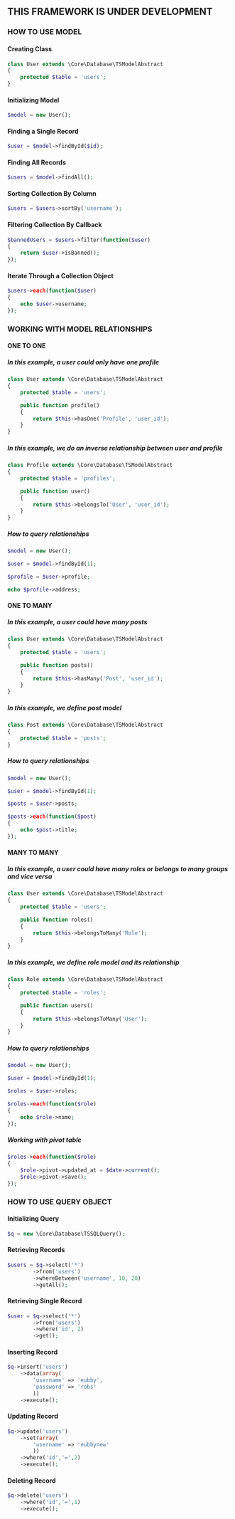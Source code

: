 
## THIS FRAMEWORK IS UNDER DEVELOPMENT

### HOW TO USE MODEL

#### Creating Class
```php
class User extends \Core\Database\TSModelAbstract
{
	protected $table = 'users';
}
```

#### Initializing Model
```php
$model = new User();
```
#### Finding a Single Record
```php
$user = $model->findById($id);
```

#### Finding All Records
```php
$users = $model->findAll();
```

#### Sorting Collection By Column
```php
$users = $users->sortBy('username');
```

#### Filtering Collection By Callback
```php
$bannedUsers = $users->filter(function($user)
{
	return $user->isBanned();
});
```

#### Iterate Through a Collection Object
```php
$users->each(function($user)
{
	echo $user->username;
});
```

### WORKING WITH MODEL RELATIONSHIPS

#### ONE TO ONE
##### In this example, a user could only have one profile
```php
class User extends \Core\Database\TSModelAbstract
{
	protected $table = 'users';

	public function profile()
	{
		return $this->hasOne('Profile', 'user_id');
	}
}
```
##### In this example, we do an inverse relationship between user and profile
```php
class Profile extends \Core\Database\TSModelAbstract
{
	protected $table = 'profiles';

	public function user()
	{
		return $this->belongsTo('User', 'user_id');
	}
}
```
##### How to query relationships
```php
$model = new User();

$user = $model->findById(1);

$profile = $user->profile;

echo $profile->address;
```

#### ONE TO MANY
##### In this example, a user could have many posts
```php
class User extends \Core\Database\TSModelAbstract
{
	protected $table = 'users';

	public function posts()
	{
		return $this->hasMany('Post', 'user_id');
	}
}
```
##### In this example, we define post model
```php
class Post extends \Core\Database\TSModelAbstract
{
	protected $table = 'posts';
}
```
##### How to query relationships
```php
$model = new User();

$user = $model->findById(1);

$posts = $user->posts;

$posts->each(function($post)
{
	echo $post->title;
});
```

#### MANY TO MANY
##### In this example, a user could have many roles or belongs to many groups and vice versa
```php
class User extends \Core\Database\TSModelAbstract
{
	protected $table = 'users';

	public function roles()
	{
		return $this->belongsToMany('Role');
	}
}
```
##### In this example, we define role model and its relationship
```php
class Role extends \Core\Database\TSModelAbstract
{
	protected $table = 'roles';

	public function users()
	{
		return $this->belongsToMany('User');
	}
}
```
##### How to query relationships
```php
$model = new User();

$user = $model->findById(1);

$roles = $user->roles;

$roles->each(function($role)
{
	echo $role->name;
});
```
##### Working with pivot table
```php
$roles->each(function($role)
{
	$role->pivot->updated_at = $date->current();
	$role->pivot->save();
});
```

### HOW TO USE QUERY OBJECT

#### Initializing Query
```php
$q = new \Core\Database\TSSQLQuery();
```

#### Retrieving Records
```php
$users = $q->select('*')
		->from('users')
		->whereBetween('username', 10, 20)
		->getAll();
```

#### Retrieving Single Record
```php
$user = $q->select('*')
		->from('users')
		->where('id', 2)
		->get();
```

#### Inserting Record
```php
$q->insert('users')
	->data(array(
		'username' => 'eubby',
		'password' => 'robs'
		))
	->execute();
```

#### Updating Record
```php
$q->update('users')
	->set(array(
		'username' => 'eubbynew'
		))
	->where('id','=',2)
	->execute();
```

#### Deleting Record
```php
$q->delete('users')
	->where('id','=',1)
	->execute();
```